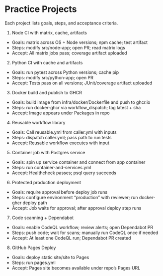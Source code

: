 # Practice Projects

Each project lists goals, steps, and acceptance criteria.

1) Node CI with matrix, cache, artifacts
- Goals: matrix across OS + Node versions; npm cache; test artifact
- Steps: modify src/node-app; open PR; read matrix logs
- Accept: All matrix jobs pass; coverage artifact uploaded

2) Python CI with cache and artifacts
- Goals: run pytest across Python versions; cache pip
- Steps: modify src/python-app; open PR
- Accept: Tests pass on all versions; JUnit/coverage artifact uploaded

3) Docker build and publish to GHCR
- Goals: build image from infra/docker/Dockerfile and push to ghcr.io
- Steps: run docker-ghcr via workflow_dispatch; tag latest + sha
- Accept: Image appears under Packages in repo

4) Reusable workflow library
- Goals: Call reusable.yml from caller.yml with inputs
- Steps: dispatch caller.yml; pass path to run tests
- Accept: Reusable workflow executes with input

5) Container job with Postgres service
- Goals: spin up service container and connect from app container
- Steps: run container-and-services.yml
- Accept: Healthcheck passes; psql query succeeds

6) Protected production deployment
- Goals: require approval before deploy job runs
- Steps: configure environment “production” with reviewer; run docker-ghcr deploy path
- Accept: Job waits for approval; after approval deploy step runs

7) Code scanning + Dependabot
- Goals: enable CodeQL workflow; review alerts; open Dependabot PR
- Steps: push code; wait for scans; manually run CodeQL once if needed
- Accept: At least one CodeQL run; Dependabot PR created

8) GitHub Pages Deploy
- Goals: deploy static site/site to Pages
- Steps: run pages.yml
- Accept: Pages site becomes available under repo’s Pages URL
